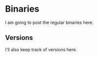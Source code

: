 # Binaries
I am going to post the regular binaries here.
## Versions
I'll also keep track of versions here.

